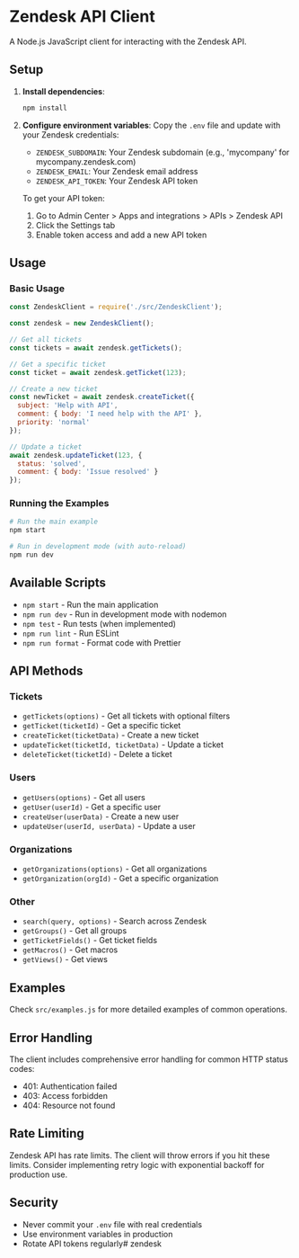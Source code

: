 # Zendesk API Client

A Node.js JavaScript client for interacting with the Zendesk API.

## Setup

1. **Install dependencies**:
   ```bash
   npm install
   ```

2. **Configure environment variables**:
   Copy the `.env` file and update with your Zendesk credentials:
   - `ZENDESK_SUBDOMAIN`: Your Zendesk subdomain (e.g., 'mycompany' for mycompany.zendesk.com)
   - `ZENDESK_EMAIL`: Your Zendesk email address
   - `ZENDESK_API_TOKEN`: Your Zendesk API token

   To get your API token:
   1. Go to Admin Center > Apps and integrations > APIs > Zendesk API
   2. Click the Settings tab
   3. Enable token access and add a new API token

## Usage

### Basic Usage

```javascript
const ZendeskClient = require('./src/ZendeskClient');

const zendesk = new ZendeskClient();

// Get all tickets
const tickets = await zendesk.getTickets();

// Get a specific ticket
const ticket = await zendesk.getTicket(123);

// Create a new ticket
const newTicket = await zendesk.createTicket({
  subject: 'Help with API',
  comment: { body: 'I need help with the API' },
  priority: 'normal'
});

// Update a ticket
await zendesk.updateTicket(123, {
  status: 'solved',
  comment: { body: 'Issue resolved' }
});
```

### Running the Examples

```bash
# Run the main example
npm start

# Run in development mode (with auto-reload)
npm run dev
```

## Available Scripts

- `npm start` - Run the main application
- `npm run dev` - Run in development mode with nodemon
- `npm test` - Run tests (when implemented)
- `npm run lint` - Run ESLint
- `npm run format` - Format code with Prettier

## API Methods

### Tickets
- `getTickets(options)` - Get all tickets with optional filters
- `getTicket(ticketId)` - Get a specific ticket
- `createTicket(ticketData)` - Create a new ticket
- `updateTicket(ticketId, ticketData)` - Update a ticket
- `deleteTicket(ticketId)` - Delete a ticket

### Users
- `getUsers(options)` - Get all users
- `getUser(userId)` - Get a specific user
- `createUser(userData)` - Create a new user
- `updateUser(userId, userData)` - Update a user

### Organizations
- `getOrganizations(options)` - Get all organizations
- `getOrganization(orgId)` - Get a specific organization

### Other
- `search(query, options)` - Search across Zendesk
- `getGroups()` - Get all groups
- `getTicketFields()` - Get ticket fields
- `getMacros()` - Get macros
- `getViews()` - Get views

## Examples

Check `src/examples.js` for more detailed examples of common operations.

## Error Handling

The client includes comprehensive error handling for common HTTP status codes:
- 401: Authentication failed
- 403: Access forbidden
- 404: Resource not found

## Rate Limiting

Zendesk API has rate limits. The client will throw errors if you hit these limits. Consider implementing retry logic with exponential backoff for production use.

## Security

- Never commit your `.env` file with real credentials
- Use environment variables in production
- Rotate API tokens regularly# zendesk
